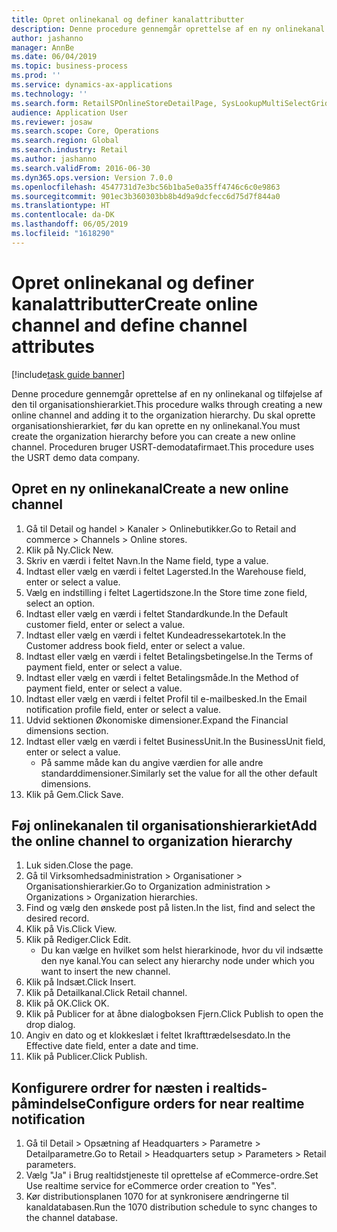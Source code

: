 ```yaml
---
title: Opret onlinekanal og definer kanalattributter
description: Denne procedure gennemgår oprettelse af en ny onlinekanal og tilføjelse af den til organisationshierarkiet.
author: jashanno
manager: AnnBe
ms.date: 06/04/2019
ms.topic: business-process
ms.prod: ''
ms.service: dynamics-ax-applications
ms.technology: ''
ms.search.form: RetailSPOnlineStoreDetailPage, SysLookupMultiSelectGrid, DimensionLookup, OMHierarchyManager, HierarchyDesigner, OMNodeSelection, HierarchyPublishAndCloseForm
audience: Application User
ms.reviewer: josaw
ms.search.scope: Core, Operations
ms.search.region: Global
ms.search.industry: Retail
ms.author: jashanno
ms.search.validFrom: 2016-06-30
ms.dyn365.ops.version: Version 7.0.0
ms.openlocfilehash: 4547731d7e3bc56b1ba5e0a35ff4746c6c0e9863
ms.sourcegitcommit: 901ec3b360303bb8b4d9a9dcfecc6d75d7f844a0
ms.translationtype: HT
ms.contentlocale: da-DK
ms.lasthandoff: 06/05/2019
ms.locfileid: "1618290"
---
```

# <a name="create-online-channel-and-define-channel-attributes"></a><span data-ttu-id="30617-103">Opret onlinekanal og definer kanalattributter</span><span class="sxs-lookup"><span data-stu-id="30617-103">Create online channel and define channel attributes</span></span>

[!include[task guide banner](../includes/task-guide-banner.md)]

<span data-ttu-id="30617-104">Denne procedure gennemgår oprettelse af en ny onlinekanal og tilføjelse af den til organisationshierarkiet.</span><span class="sxs-lookup"><span data-stu-id="30617-104">This procedure walks through creating a new online channel and adding it to the organization hierarchy.</span></span> <span data-ttu-id="30617-105">Du skal oprette organisationshierarkiet, før du kan oprette en ny onlinekanal.</span><span class="sxs-lookup"><span data-stu-id="30617-105">You must create the organization hierarchy before you can create a new online channel.</span></span> <span data-ttu-id="30617-106">Proceduren bruger USRT-demodatafirmaet.</span><span class="sxs-lookup"><span data-stu-id="30617-106">This procedure uses the USRT demo data company.</span></span>


## <a name="create-a-new-online-channel"></a><span data-ttu-id="30617-107">Opret en ny onlinekanal</span><span class="sxs-lookup"><span data-stu-id="30617-107">Create a new online channel</span></span>
1. <span data-ttu-id="30617-108">Gå til Detail og handel > Kanaler > Onlinebutikker.</span><span class="sxs-lookup"><span data-stu-id="30617-108">Go to Retail and commerce > Channels > Online stores.</span></span>
2. <span data-ttu-id="30617-109">Klik på Ny.</span><span class="sxs-lookup"><span data-stu-id="30617-109">Click New.</span></span>
3. <span data-ttu-id="30617-110">Skriv en værdi i feltet Navn.</span><span class="sxs-lookup"><span data-stu-id="30617-110">In the Name field, type a value.</span></span>
4. <span data-ttu-id="30617-111">Indtast eller vælg en værdi i feltet Lagersted.</span><span class="sxs-lookup"><span data-stu-id="30617-111">In the Warehouse field, enter or select a value.</span></span>
5. <span data-ttu-id="30617-112">Vælg en indstilling i feltet Lagertidszone.</span><span class="sxs-lookup"><span data-stu-id="30617-112">In the Store time zone field, select an option.</span></span>
6. <span data-ttu-id="30617-113">Indtast eller vælg en værdi i feltet Standardkunde.</span><span class="sxs-lookup"><span data-stu-id="30617-113">In the Default customer field, enter or select a value.</span></span>
7. <span data-ttu-id="30617-114">Indtast eller vælg en værdi i feltet Kundeadressekartotek.</span><span class="sxs-lookup"><span data-stu-id="30617-114">In the Customer address book field, enter or select a value.</span></span>
8. <span data-ttu-id="30617-115">Indtast eller vælg en værdi i feltet Betalingsbetingelse.</span><span class="sxs-lookup"><span data-stu-id="30617-115">In the Terms of payment field, enter or select a value.</span></span>
9. <span data-ttu-id="30617-116">Indtast eller vælg en værdi i feltet Betalingsmåde.</span><span class="sxs-lookup"><span data-stu-id="30617-116">In the Method of payment field, enter or select a value.</span></span>
10. <span data-ttu-id="30617-117">Indtast eller vælg en værdi i feltet Profil til e-mailbesked.</span><span class="sxs-lookup"><span data-stu-id="30617-117">In the Email notification profile field, enter or select a value.</span></span>
11. <span data-ttu-id="30617-118">Udvid sektionen Økonomiske dimensioner.</span><span class="sxs-lookup"><span data-stu-id="30617-118">Expand the Financial dimensions section.</span></span>
12. <span data-ttu-id="30617-119">Indtast eller vælg en værdi i feltet BusinessUnit.</span><span class="sxs-lookup"><span data-stu-id="30617-119">In the BusinessUnit field, enter or select a value.</span></span>
    * <span data-ttu-id="30617-120">På samme måde kan du angive værdien for alle andre standarddimensioner.</span><span class="sxs-lookup"><span data-stu-id="30617-120">Similarly set the value for all the other default dimensions.</span></span>  
13. <span data-ttu-id="30617-121">Klik på Gem.</span><span class="sxs-lookup"><span data-stu-id="30617-121">Click Save.</span></span>

## <a name="add-the-online-channel-to-organization-hierarchy"></a><span data-ttu-id="30617-122">Føj onlinekanalen til organisationshierarkiet</span><span class="sxs-lookup"><span data-stu-id="30617-122">Add the online channel to organization hierarchy</span></span>
1. <span data-ttu-id="30617-123">Luk siden.</span><span class="sxs-lookup"><span data-stu-id="30617-123">Close the page.</span></span>
2. <span data-ttu-id="30617-124">Gå til Virksomhedsadministration > Organisationer > Organisationshierarkier.</span><span class="sxs-lookup"><span data-stu-id="30617-124">Go to Organization administration > Organizations > Organization hierarchies.</span></span>
3. <span data-ttu-id="30617-125">Find og vælg den ønskede post på listen.</span><span class="sxs-lookup"><span data-stu-id="30617-125">In the list, find and select the desired record.</span></span>
4. <span data-ttu-id="30617-126">Klik på Vis.</span><span class="sxs-lookup"><span data-stu-id="30617-126">Click View.</span></span>
5. <span data-ttu-id="30617-127">Klik på Rediger.</span><span class="sxs-lookup"><span data-stu-id="30617-127">Click Edit.</span></span>
    * <span data-ttu-id="30617-128">Du kan vælge en hvilket som helst hierarkinode, hvor du vil indsætte den nye kanal.</span><span class="sxs-lookup"><span data-stu-id="30617-128">You can select any hierarchy node under which you want to insert the new channel.</span></span>  
6. <span data-ttu-id="30617-129">Klik på Indsæt.</span><span class="sxs-lookup"><span data-stu-id="30617-129">Click Insert.</span></span>
7. <span data-ttu-id="30617-130">Klik på Detailkanal.</span><span class="sxs-lookup"><span data-stu-id="30617-130">Click Retail channel.</span></span>
8. <span data-ttu-id="30617-131">Klik på OK.</span><span class="sxs-lookup"><span data-stu-id="30617-131">Click OK.</span></span>
9. <span data-ttu-id="30617-132">Klik på Publicer for at åbne dialogboksen Fjern.</span><span class="sxs-lookup"><span data-stu-id="30617-132">Click Publish to open the drop dialog.</span></span>
10. <span data-ttu-id="30617-133">Angiv en dato og et klokkeslæt i feltet Ikrafttrædelsesdato.</span><span class="sxs-lookup"><span data-stu-id="30617-133">In the Effective date field, enter a date and time.</span></span>
11. <span data-ttu-id="30617-134">Klik på Publicer.</span><span class="sxs-lookup"><span data-stu-id="30617-134">Click Publish.</span></span>

## <a name="configure-orders-for-near-realtime-notification"></a><span data-ttu-id="30617-135">Konfigurere ordrer for næsten i realtids-påmindelse</span><span class="sxs-lookup"><span data-stu-id="30617-135">Configure orders for near realtime notification</span></span>
1. <span data-ttu-id="30617-136">Gå til Detail > Opsætning af Headquarters > Parametre > Detailparametre.</span><span class="sxs-lookup"><span data-stu-id="30617-136">Go to Retail  > Headquarters setup > Parameters > Retail parameters.</span></span>
2. <span data-ttu-id="30617-137">Vælg "Ja" i Brug realtidstjeneste til oprettelse af eCommerce-ordre.</span><span class="sxs-lookup"><span data-stu-id="30617-137">Set Use realtime service for eCommerce order creation to "Yes".</span></span>
3. <span data-ttu-id="30617-138">Kør distributionsplanen 1070 for at synkronisere ændringerne til kanaldatabasen.</span><span class="sxs-lookup"><span data-stu-id="30617-138">Run the 1070 distribution schedule to sync changes to the channel database.</span></span> 


